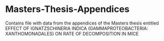 # Masters-Thesis-Appendices
Contains file with data from the appendices of the Masters thesis entitled EFFECT OF IGNATZSCHINERIA INDICA (GAMMAPROTEOBACTERIA: XANTHOMONADALES) ON RATE OF DECOMPOSITION IN MICE

